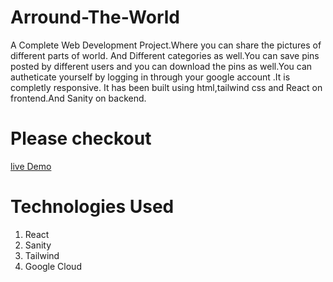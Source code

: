 # Arround-The-World
A Complete Web Development Project.Where you can share the pictures of different parts of world.
And Different categories as well.You can save pins posted by different users and you can download
the pins as well.You can autheticate yourself by logging in through your google account .It is completly responsive.
It has been built using html,tailwind css and React on frontend.And Sanity on backend.


# Please checkout 
[live Demo](https://arroundtheworld.netlify.app/)

# Technologies Used

1. React
2. Sanity
3. Tailwind
4. Google Cloud

